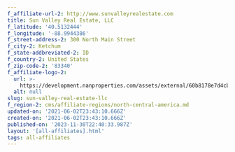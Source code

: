 ```yaml
---
f_affiliate-url-2: http://www.sunvalleyrealestate.com
title: Sun Valley Real Estate, LLC
f_latitude: '40.5132444'
f_longitude: '-88.9944386'
f_street-address-2: 300 North Main Street­
f_city-2: Ketchum­
f_state-addbreviated-2: ID­
f_country-2: United States
f_zip-code-2: '83340'
f_affiliate-logo-2:
  url: >-
    https://development.nanproperties.com/assets/external/60b8178e7d4cb1e67906964e_6081e58a265b0971d9866d7f_60785a606b225e19e1cf7318_content_svre_christies_square.png
  alt: null
slug: sun-valley-real-estate-llc
f_region-2: cms/affiliate-regions/north-central-america.md
updated-on: '2021-06-02T23:43:10.666Z'
created-on: '2021-06-02T23:43:10.666Z'
published-on: '2023-11-30T22:40:33.987Z'
layout: '[all-affiliates].html'
tags: all-affiliates
---
```



